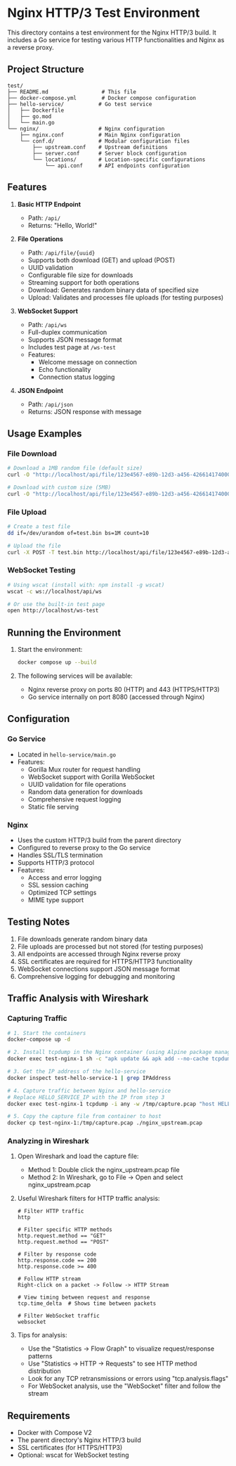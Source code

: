 # Nginx HTTP/3 Test Environment

This directory contains a test environment for the Nginx HTTP/3 build. It includes a Go service for testing various HTTP functionalities and Nginx as a reverse proxy.

## Project Structure

```
test/
├── README.md                 # This file
├── docker-compose.yml        # Docker compose configuration
├── hello-service/           # Go test service
│   ├── Dockerfile
│   ├── go.mod
│   └── main.go
└── nginx/                   # Nginx configuration
    ├── nginx.conf           # Main Nginx configuration
    └── conf.d/              # Modular configuration files
        ├── upstream.conf    # Upstream definitions
        ├── server.conf      # Server block configuration
        └── locations/       # Location-specific configurations
            └── api.conf     # API endpoints configuration
```

## Features

1. **Basic HTTP Endpoint**
   - Path: `/api/`
   - Returns: "Hello, World!"

2. **File Operations**
   - Path: `/api/file/{uuid}`
   - Supports both download (GET) and upload (POST)
   - UUID validation
   - Configurable file size for downloads
   - Streaming support for both operations
   - Download: Generates random binary data of specified size
   - Upload: Validates and processes file uploads (for testing purposes)

3. **WebSocket Support**
   - Path: `/api/ws`
   - Full-duplex communication
   - Supports JSON message format
   - Includes test page at `/ws-test`
   - Features:
     - Welcome message on connection
     - Echo functionality
     - Connection status logging

4. **JSON Endpoint**
   - Path: `/api/json`
   - Returns: JSON response with message

## Usage Examples

### File Download

```bash
# Download a 1MB random file (default size)
curl -O "http://localhost/api/file/123e4567-e89b-12d3-a456-426614174000"

# Download with custom size (5MB)
curl -O "http://localhost/api/file/123e4567-e89b-12d3-a456-426614174000?size=5242880"
```

### File Upload

```bash
# Create a test file
dd if=/dev/urandom of=test.bin bs=1M count=10

# Upload the file
curl -X POST -T test.bin http://localhost/api/file/123e4567-e89b-12d3-a456-426614174000
```

### WebSocket Testing

```bash
# Using wscat (install with: npm install -g wscat)
wscat -c ws://localhost/api/ws

# Or use the built-in test page
open http://localhost/ws-test
```

## Running the Environment

1. Start the environment:
   ```bash
   docker compose up --build
   ```

2. The following services will be available:
   - Nginx reverse proxy on ports 80 (HTTP) and 443 (HTTPS/HTTP3)
   - Go service internally on port 8080 (accessed through Nginx)

## Configuration

### Go Service
- Located in `hello-service/main.go`
- Features:
  - Gorilla Mux router for request handling
  - WebSocket support with Gorilla WebSocket
  - UUID validation for file operations
  - Random data generation for downloads
  - Comprehensive request logging
  - Static file serving

### Nginx
- Uses the custom HTTP/3 build from the parent directory
- Configured to reverse proxy to the Go service
- Handles SSL/TLS termination
- Supports HTTP/3 protocol
- Features:
  - Access and error logging
  - SSL session caching
  - Optimized TCP settings
  - MIME type support

## Testing Notes

1. File downloads generate random binary data
2. File uploads are processed but not stored (for testing purposes)
3. All endpoints are accessed through Nginx reverse proxy
4. SSL certificates are required for HTTPS/HTTP3 functionality
5. WebSocket connections support JSON message format
6. Comprehensive logging for debugging and monitoring

## Traffic Analysis with Wireshark

### Capturing Traffic

```bash
# 1. Start the containers
docker-compose up -d

# 2. Install tcpdump in the Nginx container (using Alpine package manager)
docker exec test-nginx-1 sh -c "apk update && apk add --no-cache tcpdump"

# 3. Get the IP address of the hello-service
docker inspect test-hello-service-1 | grep IPAddress

# 4. Capture traffic between Nginx and hello-service
# Replace HELLO_SERVICE_IP with the IP from step 3
docker exec test-nginx-1 tcpdump -i any -w /tmp/capture.pcap "host HELLO_SERVICE_IP"

# 5. Copy the capture file from container to host
docker cp test-nginx-1:/tmp/capture.pcap ./nginx_upstream.pcap
```

### Analyzing in Wireshark

1. Open Wireshark and load the capture file:
   - Method 1: Double click the nginx_upstream.pcap file
   - Method 2: In Wireshark, go to File -> Open and select nginx_upstream.pcap

2. Useful Wireshark filters for HTTP traffic analysis:
   ```
   # Filter HTTP traffic
   http

   # Filter specific HTTP methods
   http.request.method == "GET"
   http.request.method == "POST"

   # Filter by response code
   http.response.code == 200
   http.response.code >= 400

   # Follow HTTP stream
   Right-click on a packet -> Follow -> HTTP Stream

   # View timing between request and response
   tcp.time_delta  # Shows time between packets

   # Filter WebSocket traffic
   websocket
   ```

3. Tips for analysis:
   - Use the "Statistics -> Flow Graph" to visualize request/response patterns
   - Use "Statistics -> HTTP -> Requests" to see HTTP method distribution
   - Look for any TCP retransmissions or errors using "tcp.analysis.flags"
   - For WebSocket analysis, use the "WebSocket" filter and follow the stream

## Requirements

- Docker with Compose V2
- The parent directory's Nginx HTTP/3 build
- SSL certificates (for HTTPS/HTTP3)
- Optional: wscat for WebSocket testing 